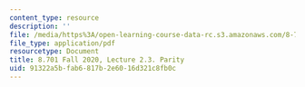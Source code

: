 ```yaml
---
content_type: resource
description: ''
file: /media/https%3A/open-learning-course-data-rc.s3.amazonaws.com/8-701-introduction-to-nuclear-and-particle-physics-fall-2020/91322a5bfab6817b2e6016d321c8fb0c_MIT8_701f20_lec2.3.pdf
file_type: application/pdf
resourcetype: Document
title: 8.701 Fall 2020, Lecture 2.3. Parity
uid: 91322a5b-fab6-817b-2e60-16d321c8fb0c
---
```

